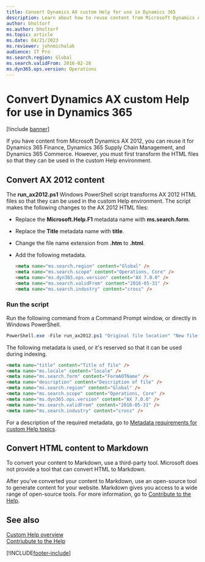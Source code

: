 ```yaml
---
title: Convert Dynamics AX custom Help for use in Dynamics 365
description: Learn about how to reuse content from Microsoft Dynamics AX for your Dynamics 365 solution, including an overview on how to convert HTML content to Markdown.
author: bholtorf
ms.author: bholtorf
ms.topic: article
ms.date: 04/21/2023
ms.reviewer: johnmichalak
audience: IT Pro
ms.search.region: Global
ms.search.validFrom: 2016-02-28
ms.dyn365.ops.version: Operations
---
```


# Convert Dynamics AX custom Help for use in Dynamics 365

[!include [banner](../includes/banner.md)]

If you have content from Microsoft Dynamics AX 2012, you can reuse it for Dynamics 365 Finance, Dynamics 365 Supply Chain Management, and Dynamics 365 Commerce. However, you must first transform the HTML files so that they can be used in the custom Help environment.

## Convert AX 2012 content

The **run_ax2012.ps1** Windows PowerShell script transforms AX 2012 HTML files so that they can be used in the custom Help environment. The script makes the following changes to the AX 2012 HTML files:

- Replace the **Microsoft.Help.F1** metadata name with **ms.search.form**.
- Replace the **Title** metadata name with **title**.
- Change the file name extension from **.htm** to **.html**.
- Add the following metadata.

    ```html
    <meta name="ms.search.region" content="Global" />
    <meta name="ms.search.scope" content="Operations, Core" />
    <meta name="ms.dyn365.ops.version" content="AX 7.0.0" />
    <meta name="ms.search.validFrom" content="2016-05-31" />
    <meta name="ms.search.industry" content="cross" />
    ```

### Run the script

Run the following command from a Command Prompt window, or directly in Windows PowerShell.

```powershell
PowerShell.exe -File run_ax2012.ps1 "Original file location" "New file location"
```

The following metadata is used, or it's reserved so that it can be used during indexing.

```html
<meta name="title" content="Title of file" />
<meta name="ms.locale" content="locale" />
<meta name="ms.search.form" content="FormAOTName" />
<meta name="description" content="Description of file" />
<meta name="ms.search.region" content="Global" />
<meta name="ms.search.scope" content="Operations, Core" />
<meta name="ms.dyn365.ops.version" content="AX 7.0.0" />
<meta name="ms.search.validFrom" content="2016-05-31" />
<meta name="ms.search.industry" content="cross" />
```

For a description of the required metadata, go to [Metadata requirements for custom Help topics](preparing-content.md#metadata).

## <a name="moving-to-markdown"></a>Convert HTML content to Markdown

To convert your content to Markdown, use a third-party tool. Microsoft does not provide a tool that can convert HTML to Markdown.

After you've converted your content to Markdown, use an open-source tool to generate content for your website. Markdown gives you access to a wide range of open-source tools. For more information, go to [Contribute to the Help](contributor-guide.md).

## See also

[Custom Help overview](custom-help-overview.md)  
[Contriubute to the Help](contributor-guide.md)

[!INCLUDE[footer-include](../../../includes/footer-banner.md)]